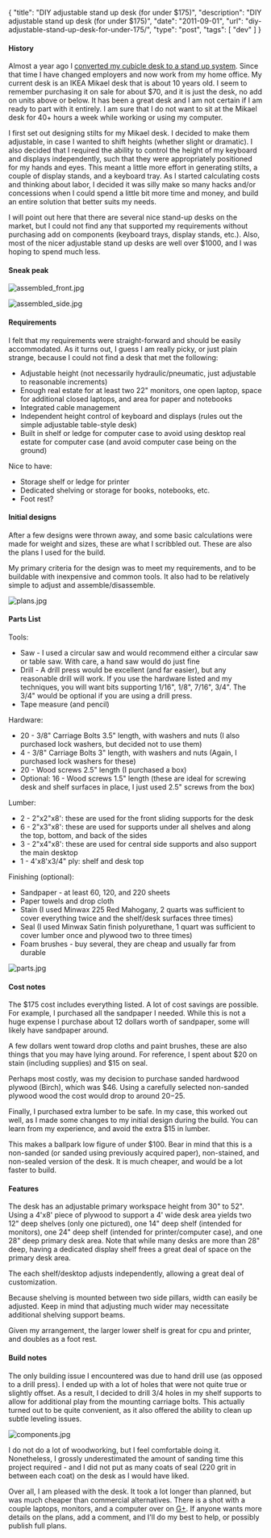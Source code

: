 {
  "title": "DIY adjustable stand up desk (for under $175)",
  "description": "DIY adjustable stand up desk (for under $175)",
  "date": "2011-09-01",
  "url": "diy-adjustable-stand-up-desk-for-under-175/",
  "type": "post",
  "tags": [
    "dev"
  ]
}
#### History

Almost a year ago I [converted my cubicle desk to a stand up system](http://imperialwicket.com/standing-in-the-cube). Since that time I have changed employers and now work from my home office. My current desk is an IKEA Mikael desk that is about 10 years old. I seem to remember purchasing it on sale for about $70, and it is just the desk, no add on units above or below. It has been a great desk and I am not certain if I am ready to part with it entirely. I am sure that I do not want to sit at the Mikael desk for 40+ hours a week while working or using my computer.

I first set out designing stilts for my Mikael desk. I decided to make them adjustable, in case I wanted to shift heights (whether slight or dramatic). I also decided that I required the ability to control the height of my keyboard and displays independently, such that they were appropriately positioned for my hands and eyes. This meant a little more effort in generating stilts, a couple of display stands, and a keyboard tray. As I started calculating costs and thinking about labor, I decided it was silly make so many hacks and/or concessions when I could spend a little bit more time and money, and build an entire solution that better suits my needs.

I will point out here that there are several nice stand-up desks on the market, but I could not find any that supported my requirements without purchasing add on components (keyboard trays, display stands, etc.). Also, most of the nicer adjustable stand up desks are well over $1000, and I was hoping to spend much less.

#### Sneak peak

![assembled_front.jpg](/files/assembled_front.jpg)

![assembled_side.jpg](/files/assembled_side.jpg)

#### Requirements

I felt that my requirements were straight-forward and should be easily accommodated. As it turns out, I guess I am really picky, or just plain strange, because I could not find a desk that met the following:

*   Adjustable height (not necessarily hydraulic/pneumatic, just adjustable to reasonable increments)
*   Enough real estate for at least two 22" monitors, one open laptop, space for additional closed laptops, and area for paper and notebooks
*   Integrated cable management
*   Independent height control of keyboard and displays (rules out the simple adjustable table-style desk)
*   Built in shelf or ledge for computer case to avoid using desktop real estate for computer case (and avoid computer case being on the ground)

Nice to have:

*   Storage shelf or ledge for printer
*   Dedicated shelving or storage for books, notebooks, etc.
*   Foot rest?

#### Initial designs

After a few designs were thrown away, and some basic calculations were made for weight and sizes, these are what I scribbled out. These are also the plans I used for the build. 

My primary criteria for the design was to meet my requirements, and to be buildable with inexpensive and common tools. It also had to be relatively simple to adjust and assemble/disassemble.

![plans.jpg](/files/plans.jpg)

#### Parts List

Tools:

*   Saw - I used a circular saw and would recommend either a circular saw or table saw. With care, a hand saw would do just fine
*   Drill - A drill press would be excellent (and far easier), but any reasonable drill will work.  If you use the hardware listed and my techniques, you will want bits supporting 1/16", 1/8", 7/16", 3/4".  The 3/4" would be optional if you are using a drill press.
*   Tape measure (and pencil)

Hardware:

*   20 - 3/8" Carriage Bolts 3.5" length, with washers and nuts (I also purchased lock washers, but decided not to use them)
*   4 - 3/8" Carriage Bolts 3" length, with washers and nuts (Again, I purchased lock washers for these)
*   20 - Wood screws 2.5" length (I purchased a box)
*   Optional: 16 - Wood screws 1.5" length (these are ideal for screwing desk and shelf surfaces in place, I just used 2.5" screws from the box)

Lumber:

*   2 - 2"x2"x8': these are used for the front sliding supports for the desk
*   6 - 2"x3"x8': these are used for supports under all shelves and along the top, bottom, and back of the sides
*   3 - 2"x4"x8': these are used for central side supports and also support the main desktop
*   1 - 4'x8'x3/4" ply: shelf and desk top

Finishing (optional):

*   Sandpaper - at least 60, 120, and 220 sheets
*   Paper towels and drop cloth
*   Stain (I used Minwax 225 Red Mahogany, 2 quarts was sufficient to cover everything twice and the shelf/desk surfaces three times)
*   Seal (I used Minwax Satin finish polyurethane, 1 quart was sufficient to cover lumber once and plywood two to three times)
*   Foam brushes - buy several, they are cheap and usually far from durable

![parts.jpg](/files/parts.jpg)

#### Cost notes

The $175 cost includes everything listed. A lot of cost savings are possible. For example, I purchased all the sandpaper I needed. While this is not a huge expense I purchase about 12 dollars worth of sandpaper, some will likely have sandpaper around. 

A few dollars went toward drop cloths and paint brushes, these are also things that you may have lying around. For reference, I spent about $20 on stain (including supplies) and $15 on seal.

Perhaps most costly, was my decision to purchase sanded hardwood plywood (Birch), which was $46\. Using a carefully selected non-sanded plywood wood the cost would drop to around $20-$25.

Finally, I purchased extra lumber to be safe. In my case, this worked out well, as I made some changes to my initial design during the build. You can learn from my experience, and avoid the extra $15 in lumber.

This makes a ballpark low figure of under $100\. Bear in mind that this is a non-sanded (or sanded using previously acquired paper), non-stained, and non-sealed version of the desk. It is much cheaper, and would be a lot faster to build.

#### Features

The desk has an adjustable primary workspace height from 30" to 52". Using a 4'x8' piece of plywood to support a 4' wide desk area yields two 12" deep shelves (only one pictured), one 14" deep shelf (intended for monitors), one 24" deep shelf (intended for printer/computer case), and one 28" deep primary desk area. Note that while many desks are more than 28" deep, having a dedicated display shelf frees a great deal of space on the primary desk area.

The each shelf/desktop adjusts independently, allowing a great deal of customization.

Because shelving is mounted between two side pillars, width can easily be adjusted. Keep in mind that adjusting much wider may necessitate additional shelving support beams.

Given my arrangement, the larger lower shelf is great for cpu and printer, and doubles as a foot rest.

#### Build notes

The only building issue I encountered was due to hand drill use (as opposed to a drill press). I ended up with a lot of holes that were not quite true or slightly offset. As a result, I decided to drill 3/4 holes in my shelf supports to allow for additional play from the mounting carriage bolts. This actually turned out to be quite convenient, as it also offered the ability to clean up subtle leveling issues. 

![components.jpg](/files/components.jpg)

I do not do a lot of woodworking, but I feel comfortable doing it. Nonetheless, I grossly underestimated the amount of sanding time this project required - and I did not put as many coats of seal (220 grit in between each coat) on the desk as I would have liked.

Over all, I am pleased with the desk. It took a lot longer than planned, but was much cheaper than commercial alternatives. There is a shot with a couple laptops, monitors, and a computer over on [G+](https://plus.google.com/105852617539894761688/posts/F4sN8nUdQMK). If anyone wants more details on the plans, add a comment, and I'll do my best to help, or possibly publish full plans.
